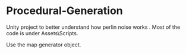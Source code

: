 # Procedural-Generation 
Unity project to better understand how perlin noise works . Most of the code is under Assets\Scripts. 

Use the map generator object. 

